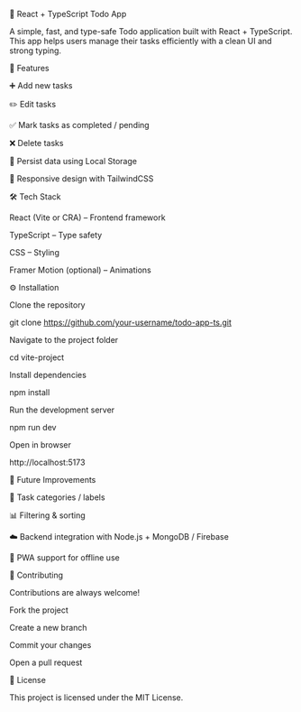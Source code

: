 📝 React + TypeScript Todo App

A simple, fast, and type-safe Todo application built with React + TypeScript.
This app helps users manage their tasks efficiently with a clean UI and strong typing.

🚀 Features

➕ Add new tasks

✏️ Edit tasks

✅ Mark tasks as completed / pending

❌ Delete tasks

💾 Persist data using Local Storage

🎨 Responsive design with TailwindCSS

🛠️ Tech Stack

React (Vite or CRA) – Frontend framework

TypeScript – Type safety

CSS – Styling

Framer Motion (optional) – Animations



⚙️ Installation

Clone the repository

git clone https://github.com/your-username/todo-app-ts.git


Navigate to the project folder

cd vite-project


Install dependencies

npm install


Run the development server

npm run dev


Open in browser

http://localhost:5173


🔮 Future Improvements

📌 Task categories / labels

📊 Filtering & sorting

☁️ Backend integration with Node.js + MongoDB / Firebase

📱 PWA support for offline use

🤝 Contributing

Contributions are always welcome!

Fork the project

Create a new branch

Commit your changes

Open a pull request

📜 License

This project is licensed under the MIT License.